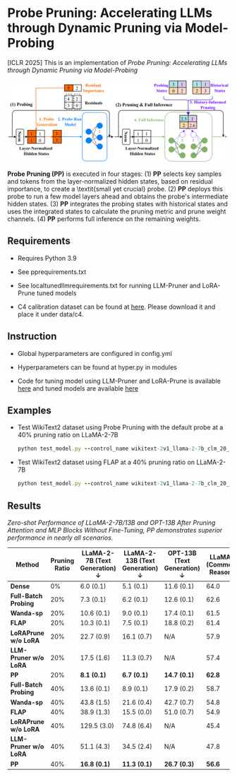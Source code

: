 # Probe Pruning: Accelerating LLMs through Dynamic Pruning via Model-Probing

[ICLR 2025] This is an implementation of *Probe Pruning: Accelerating LLMs through Dynamic Pruning via Model-Probing*

![Main Method](asset/method.png)

**Probe Pruning (PP)** is executed in four stages: (1) **PP** selects key samples and tokens from the layer-normalized hidden states, based on residual importance, to create a \textit{small yet crucial} probe. (2) **PP** deploys this probe to run a few model layers ahead and obtains the probe's intermediate hidden states. (3) **PP** integrates the probing states with historical states and uses the integrated states to calculate the pruning metric and prune weight channels. (4) **PP** performs full inference on the remaining weights.

## Requirements

- Requires Python 3.9

- See pprequirements.txt
  
- See localtunedllmrequirements.txt for running LLM-Pruner and LoRA-Prune tuned models

- C4 calibration dataset can be found at [here](https://drive.google.com/drive/folders/1OT4TBYDfAz4SNUFrXLJl04SRHNX9nGDj?usp=sharing). Please download it and place it under data/c4.

## Instruction

- Global hyperparameters are configured in config.yml

- Hyperparameters can be found at hyper.py in modules

- Code for tuning model using LLM-Pruner and LoRA-Prune is available [here]() and tuned models are available [here]()


## Examples

- Test WikiText2 dataset using Probe Pruning with the default probe at a 40% pruning ratio on LLaMA-2-7B

  ```ruby
  python test_model.py --control_name wikitext-2v1_llama-2-7b_clm_20_1024_0.4_ppwandasp_probe-default_sync_c4-2000_0.5+0.05-0.5+0.05-0.5+0.05-0.5+0.05-0.5+0.05-seqrank+bszrank_default --device cuda
  ```

- Test WikiText2 dataset using FLAP at a 40% pruning ratio on LLaMA-2-7B

  ```ruby
  python test_model.py --control_name wikitext-2v1_llama-2-7b_clm_20_1024_0.4_flap_flap-default_asyncinter_c4-2000_None_default --device cuda
  ```


## Results

*Zero-shot Performance of LLaMA-2-7B/13B and OPT-13B After Pruning Attention and MLP Blocks Without Fine-Tuning, PP demonstrates superior performance in nearly all scenarios.*

| Method                  | Pruning Ratio | LLaMA-2-7B (Text Generation) ↓ | LLaMA-2-13B (Text Generation) ↓ | OPT-13B (Text Generation) ↓ | LLaMA-2-7B (Commonsense Reasoning) ↑ | LLaMA-2-13B (Commonsense Reasoning) ↑ | OPT-13B (Commonsense Reasoning) ↑ |
| ----------------------- | ------------- | ------------------------------ | ------------------------------- | --------------------------- | ------------------------------------ | ------------------------------------- | --------------------------------- |
| **Dense**               | 0%            | 6.0 (0.1)                      | 5.1 (0.1)                       | 11.6 (0.1)                  | 64.0                                 | 66.2                                  | 57.2                              |
| **Full-Batch Probing**  | 20%           | 7.3 (0.1)                      | 6.2 (0.1)                       | 12.6 (0.1)                  | 62.6                                 | 65.3                                  | 56.4                              |
| **Wanda-sp**            | 20%           | 10.6 (0.1)                     | 9.0 (0.1)                       | 17.4 (0.1)                  | 61.5                                 | 65.0                                  | 55.2                              |
| **FLAP**                | 20%           | 10.3 (0.1)                     | 7.5 (0.1)                       | 18.8 (0.2)                  | 61.4                                 | 64.6                                  | 54.9                              |
| **LoRAPrune w/o LoRA**  | 20%           | 22.7 (0.9)                     | 16.1 (0.7)                      | N/A                         | 57.9                                 | 58.9                                  | N/A                               |
| **LLM-Pruner w/o LoRA** | 20%           | 17.5 (1.6)                     | 11.3 (0.7)                      | N/A                         | 57.4                                 | 61.3                                  | N/A                               |
| **PP**                  | 20%           | **8.1 (0.1)**                  | **6.7 (0.1)**                   | **14.7 (0.1)**              | **62.8**                             | **65.3**                              | **56.5**                          |
| **Full-Batch Probing**  | 40%           | 13.6 (0.1)                     | 8.9 (0.1)                       | 17.9 (0.2)                  | 58.7                                 | 62.9                                  | 54.0                              |
| **Wanda-sp**            | 40%           | 43.8 (1.5)                     | 21.6 (0.4)                      | 42.7 (0.7)                  | 54.8                                 | 56.6                                  | 50.5                              |
| **FLAP**                | 40%           | 38.9 (1.3)                     | 15.5 (0.0)                      | 51.0 (0.7)                  | 54.9                                 | 60.6                                  | 50.8                              |
| **LoRAPrune w/o LoRA**  | 40%           | 129.5 (3.0)                    | 74.8 (6.4)                      | N/A                         | 45.4                                 | 48.1                                  | N/A                               |
| **LLM-Pruner w/o LoRA** | 40%           | 51.1 (4.3)                     | 34.5 (2.4)                      | N/A                         | 47.8                                 | 52.0                                  | N/A                               |
| **PP**                  | 40%           | **16.8 (0.1)**                 | **11.3 (0.1)**                  | **26.7 (0.3)**              | **56.6**                             | **61.0**                              | **53.1**                          |

